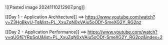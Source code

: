 ![[Pasted image 20241110212907.png]]

[[Day 1 - Application Architecture]] ==> https://www.youtube.com/watch?v=Z3HgBkyU-Ts&list=PL_XxuZqN0xVAiu5oODf-SmeXG2Y_RG2pz



[[Day 2 - Application Performance]] ==> https://www.youtube.com/watch?v=qUGfEYRpSqU&list=PL_XxuZqN0xVAiu5oODf-SmeXG2Y_RG2pz&index=2

